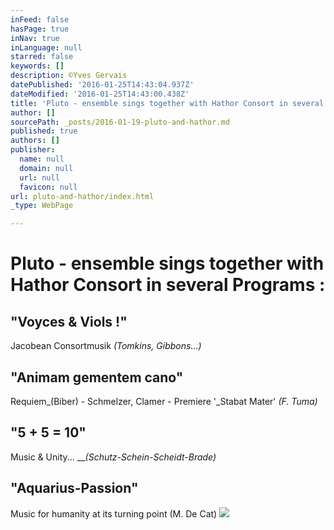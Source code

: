 ```yaml
---
inFeed: false
hasPage: true
inNav: true
inLanguage: null
starred: false
keywords: []
description: ©Yves Gervais
datePublished: '2016-01-25T14:43:04.937Z'
dateModified: '2016-01-25T14:43:00.438Z'
title: 'Pluto - ensemble sings together with Hathor Consort in several Programs :'
author: []
sourcePath: _posts/2016-01-19-pluto-and-hathor.md
published: true
authors: []
publisher:
  name: null
  domain: null
  url: null
  favicon: null
url: pluto-and-hathor/index.html
_type: WebPage

---
```

# Pluto - ensemble sings together with Hathor Consort in several Programs :

## 

## 

## "Voyces & Viols !"

Jacobean Consortmusik  _(Tomkins, Gibbons...)_

## "Animam gementem cano"

Requiem_(Biber) - Schmelzer, Clamer - Premiere '_Stabat Mater' _(F. Tuma)_

## "5 + 5 = 10" 

Music & Unity...   ___(Schutz-Schein-Scheidt-Brade)_

## "Aquarius-Passion"

Music for humanity at its turning point   (M. De Cat)
![](https://s3-us-west-2.amazonaws.com/the-grid-img/p/2f3b3064a97ec1b68bf9b43f8f71c7297c324c4f.jpg)